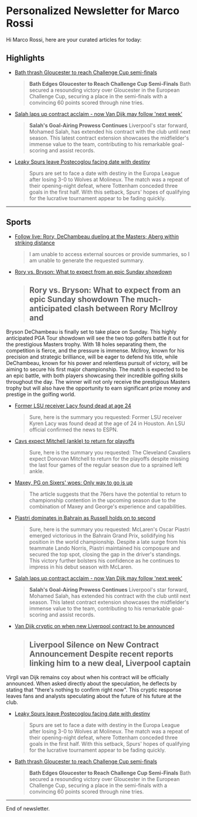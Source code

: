 # Personalized Newsletter for Marco Rossi

Hi Marco Rossi, here are your curated articles for today:

## Highlights

- [Bath thrash Gloucester to reach Challenge Cup semi-finals](https://www.bbc.com/sport/rugby-union/articles/c62gvqq011do)
  > **Bath Edges Gloucester to Reach Challenge Cup Semi-Finals**  Bath secured a resounding victory over Gloucester in the
European Challenge Cup, securing a place in the semi-finals with a convincing 60 points scored through nine tries.

- [Salah laps up contract acclaim - now Van Dijk may follow 'next week'](https://www.bbc.com/sport/football/articles/cq5w3p2vpyjo)
  > **Salah's Goal-Airing Prowess Continues**  Liverpool's star forward, Mohamed Salah, has extended his contract with the
club until next season. This latest contract extension showcases the midfielder's immense value to the team,
contributing to his remarkable goal-scoring and assist records.

- [Leaky Spurs leave Postecoglou facing date with destiny](https://www.bbc.com/sport/football/articles/c0jz42d8442o)
  > Spurs are set to face a date with destiny in the Europa League after losing 3-0 to Wolves at
Molineux. The match was a repeat of their opening-night defeat, where Tottenham conceded three goals in the first half.
With this setback, Spurs' hopes of qualifying for the lucrative tournament appear to be fading quickly.

---

## Sports

- [Follow live: Rory, DeChambeau dueling at the Masters; Aberg within striking distance](https://www.espn.com/golf/story/_/id/44658401/masters-2025-best-moments-final-round-augusta-national)
  > I am unable to access external sources or provide summaries, so I am unable to generate the requested summary.

- [Rory vs. Bryson: What to expect from an epic Sunday showdown](https://www.espn.com/golf/story/_/id/44642141/masters-justin-rose-rory-mcilroy-bryson-dechambeau)
  > ## Rory vs. Bryson: What to expect from an epic Sunday showdown  The much-anticipated clash between Rory McIlroy and
Bryson DeChambeau is finally set to take place on Sunday. This highly anticipated PGA Tour showdown will see the two top
golfers battle it out for the prestigious Masters trophy.  With 18 holes separating them, the competition is fierce, and
the pressure is immense. McIlroy, known for his precision and strategic brilliance, will be eager to defend his title,
while DeChambeau, known for his power and relentless pursuit of victory, will be aiming to secure his first major
championship.  The match is expected to be an epic battle, with both players showcasing their incredible golfing skills
throughout the day. The winner will not only receive the prestigious Masters trophy but will also have the opportunity
to earn significant prize money and prestige in the golfing world.

- [Former LSU receiver Lacy found dead at age 24](https://www.espn.com/nfl/story/_/id/44656113/nfl-draft-hopeful-ex-lsu-wr-kyren-lacy-found-dead-houston)
  > Sure, here is the summary you requested:  Former LSU receiver Kyren Lacy was found dead at the age of 24 in Houston. An
LSU official confirmed the news to ESPN.

- [Cavs expect Mitchell (ankle) to return for playoffs](https://www.espn.com/nba/story/_/id/44658229/donovan-mitchell-expected-ready-cavaliers-playoff-run)
  > Sure, here is the summary you requested:  The Cleveland Cavaliers expect Donovan Mitchell to return for the playoffs
despite missing the last four games of the regular season due to a sprained left ankle.

- [Maxey, PG on Sixers' woes: Only way to go is up](https://www.espn.com/nba/story/_/id/44658463/paul-george-tyrese-maxey-say-sixers-compete-lost-season)
  > The article suggests that the 76ers have the potential to return to championship contention
in the upcoming season due to the combination of Maxey and George's experience and capabilities.

- [Piastri dominates in Bahrain as Russell holds on to second](https://www.bbc.com/sport/formula1/articles/c9w81e2lv8po)
  > Sure, here is the summary you requested:  McLaren's Oscar Piastri emerged victorious in the Bahrain Grand Prix,
solidifying his position in the world championship. Despite a late surge from his teammate Lando Norris, Piastri
maintained his composure and secured the top spot, closing the gap in the driver's standings. This victory further
bolsters his confidence as he continues to impress in his debut season with McLaren.

- [Salah laps up contract acclaim - now Van Dijk may follow 'next week'](https://www.bbc.com/sport/football/articles/cq5w3p2vpyjo)
  > **Salah's Goal-Airing Prowess Continues**  Liverpool's star forward, Mohamed Salah, has extended his contract with the
club until next season. This latest contract extension showcases the midfielder's immense value to the team,
contributing to his remarkable goal-scoring and assist records.

- [Van Dijk cryptic on when new Liverpool contract to be announced](https://www.bbc.com/sport/football/videos/cddezp35y3go)
  > ## Liverpool Silence on New Contract Announcement  Despite recent reports linking him to a new deal, Liverpool captain
Virgil van Dijk remains coy about when his contract will be officially announced. When asked directly about the
speculation, he deflects by stating that "there's nothing to confirm right now". This cryptic response leaves fans and
analysts speculating about the future of his future at the club.

- [Leaky Spurs leave Postecoglou facing date with destiny](https://www.bbc.com/sport/football/articles/c0jz42d8442o)
  > Spurs are set to face a date with destiny in the Europa League after losing 3-0 to Wolves at
Molineux. The match was a repeat of their opening-night defeat, where Tottenham conceded three goals in the first half.
With this setback, Spurs' hopes of qualifying for the lucrative tournament appear to be fading quickly.

- [Bath thrash Gloucester to reach Challenge Cup semi-finals](https://www.bbc.com/sport/rugby-union/articles/c62gvqq011do)
  > **Bath Edges Gloucester to Reach Challenge Cup Semi-Finals**  Bath secured a resounding victory over Gloucester in the
European Challenge Cup, securing a place in the semi-finals with a convincing 60 points scored through nine tries.


---
End of newsletter.
